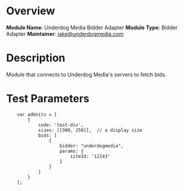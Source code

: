 # Overview

**Module Name**: Underdog Media Bidder Adapter
**Module Type**: Bidder Adapter
**Maintainer**: jake@underdogmedia.com

# Description

Module that connects to Underdog Media's servers to fetch bids.

# Test Parameters
```
    var adUnits = [
        {
            code: 'test-div',
            sizes: [[300, 250]],  // a display size
            bids: [
                {
                    bidder: "underdogmedia",
                    params: {
                        siteId: '12143'
                    }
                }
            ]
        }
    ];
```